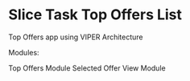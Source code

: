 # Slice Task Top Offers List

Top Offers app using VIPER Architecture

Modules:

Top Offers Module
Selected Offer View Module
